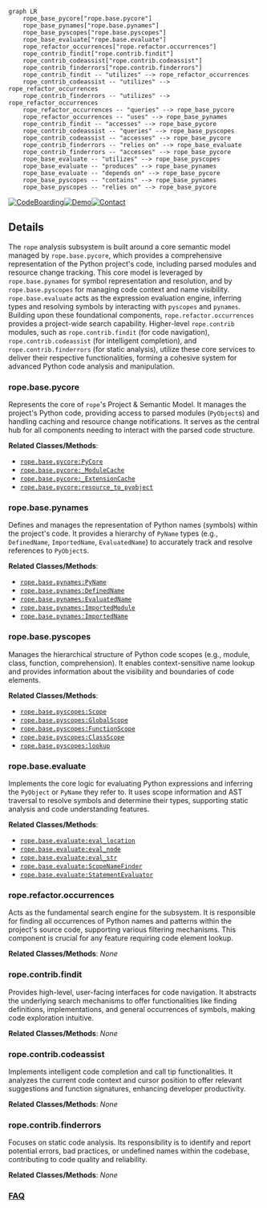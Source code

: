 ```mermaid
graph LR
    rope_base_pycore["rope.base.pycore"]
    rope_base_pynames["rope.base.pynames"]
    rope_base_pyscopes["rope.base.pyscopes"]
    rope_base_evaluate["rope.base.evaluate"]
    rope_refactor_occurrences["rope.refactor.occurrences"]
    rope_contrib_findit["rope.contrib.findit"]
    rope_contrib_codeassist["rope.contrib.codeassist"]
    rope_contrib_finderrors["rope.contrib.finderrors"]
    rope_contrib_findit -- "utilizes" --> rope_refactor_occurrences
    rope_contrib_codeassist -- "utilizes" --> rope_refactor_occurrences
    rope_contrib_finderrors -- "utilizes" --> rope_refactor_occurrences
    rope_refactor_occurrences -- "queries" --> rope_base_pycore
    rope_refactor_occurrences -- "uses" --> rope_base_pynames
    rope_contrib_findit -- "accesses" --> rope_base_pycore
    rope_contrib_codeassist -- "queries" --> rope_base_pyscopes
    rope_contrib_codeassist -- "accesses" --> rope_base_pycore
    rope_contrib_finderrors -- "relies on" --> rope_base_evaluate
    rope_contrib_finderrors -- "accesses" --> rope_base_pycore
    rope_base_evaluate -- "utilizes" --> rope_base_pyscopes
    rope_base_evaluate -- "produces" --> rope_base_pynames
    rope_base_evaluate -- "depends on" --> rope_base_pycore
    rope_base_pyscopes -- "contains" --> rope_base_pynames
    rope_base_pyscopes -- "relies on" --> rope_base_pycore
```

[![CodeBoarding](https://img.shields.io/badge/Generated%20by-CodeBoarding-9cf?style=flat-square)](https://github.com/CodeBoarding/GeneratedOnBoardings)[![Demo](https://img.shields.io/badge/Try%20our-Demo-blue?style=flat-square)](https://www.codeboarding.org/demo)[![Contact](https://img.shields.io/badge/Contact%20us%20-%20contact@codeboarding.org-lightgrey?style=flat-square)](mailto:contact@codeboarding.org)

## Details

The `rope` analysis subsystem is built around a core semantic model managed by `rope.base.pycore`, which provides a comprehensive representation of the Python project's code, including parsed modules and resource change tracking. This core model is leveraged by `rope.base.pynames` for symbol representation and resolution, and by `rope.base.pyscopes` for managing code context and name visibility. `rope.base.evaluate` acts as the expression evaluation engine, inferring types and resolving symbols by interacting with `pyscopes` and `pynames`. Building upon these foundational components, `rope.refactor.occurrences` provides a project-wide search capability. Higher-level `rope.contrib` modules, such as `rope.contrib.findit` (for code navigation), `rope.contrib.codeassist` (for intelligent completion), and `rope.contrib.finderrors` (for static analysis), utilize these core services to deliver their respective functionalities, forming a cohesive system for advanced Python code analysis and manipulation.

### rope.base.pycore
Represents the core of `rope`'s Project & Semantic Model. It manages the project's Python code, providing access to parsed modules (`PyObject`s) and handling caching and resource change notifications. It serves as the central hub for all components needing to interact with the parsed code structure.


**Related Classes/Methods**:

- <a href="https://github.com/python-rope/rope/blob/master/rope/base/pycore.py" target="_blank" rel="noopener noreferrer">`rope.base.pycore:PyCore`</a>
- <a href="https://github.com/python-rope/rope/blob/master/rope/base/pycore.py" target="_blank" rel="noopener noreferrer">`rope.base.pycore:_ModuleCache`</a>
- <a href="https://github.com/python-rope/rope/blob/master/rope/base/pycore.py" target="_blank" rel="noopener noreferrer">`rope.base.pycore:_ExtensionCache`</a>
- <a href="https://github.com/python-rope/rope/blob/master/rope/base/pycore.py" target="_blank" rel="noopener noreferrer">`rope.base.pycore:resource_to_pyobject`</a>


### rope.base.pynames
Defines and manages the representation of Python names (symbols) within the project's code. It provides a hierarchy of `PyName` types (e.g., `DefinedName`, `ImportedName`, `EvaluatedName`) to accurately track and resolve references to `PyObject`s.


**Related Classes/Methods**:

- <a href="https://github.com/python-rope/rope/blob/master/rope/base/pynames.py" target="_blank" rel="noopener noreferrer">`rope.base.pynames:PyName`</a>
- <a href="https://github.com/python-rope/rope/blob/master/rope/base/pynames.py" target="_blank" rel="noopener noreferrer">`rope.base.pynames:DefinedName`</a>
- <a href="https://github.com/python-rope/rope/blob/master/rope/base/pynames.py" target="_blank" rel="noopener noreferrer">`rope.base.pynames:EvaluatedName`</a>
- <a href="https://github.com/python-rope/rope/blob/master/rope/base/pynames.py" target="_blank" rel="noopener noreferrer">`rope.base.pynames:ImportedModule`</a>
- <a href="https://github.com/python-rope/rope/blob/master/rope/base/pynames.py" target="_blank" rel="noopener noreferrer">`rope.base.pynames:ImportedName`</a>


### rope.base.pyscopes
Manages the hierarchical structure of Python code scopes (e.g., module, class, function, comprehension). It enables context-sensitive name lookup and provides information about the visibility and boundaries of code elements.


**Related Classes/Methods**:

- <a href="https://github.com/python-rope/rope/blob/master/rope/base/pyscopes.py" target="_blank" rel="noopener noreferrer">`rope.base.pyscopes:Scope`</a>
- <a href="https://github.com/python-rope/rope/blob/master/rope/base/pyscopes.py" target="_blank" rel="noopener noreferrer">`rope.base.pyscopes:GlobalScope`</a>
- <a href="https://github.com/python-rope/rope/blob/master/rope/base/pyscopes.py" target="_blank" rel="noopener noreferrer">`rope.base.pyscopes:FunctionScope`</a>
- <a href="https://github.com/python-rope/rope/blob/master/rope/base/pyscopes.py" target="_blank" rel="noopener noreferrer">`rope.base.pyscopes:ClassScope`</a>
- <a href="https://github.com/python-rope/rope/blob/master/rope/base/pyscopes.py" target="_blank" rel="noopener noreferrer">`rope.base.pyscopes:lookup`</a>


### rope.base.evaluate
Implements the core logic for evaluating Python expressions and inferring the `PyObject` or `PyName` they refer to. It uses scope information and AST traversal to resolve symbols and determine their types, supporting static analysis and code understanding features.


**Related Classes/Methods**:

- <a href="https://github.com/python-rope/rope/blob/master/rope/base/evaluate.py" target="_blank" rel="noopener noreferrer">`rope.base.evaluate:eval_location`</a>
- <a href="https://github.com/python-rope/rope/blob/master/rope/base/evaluate.py" target="_blank" rel="noopener noreferrer">`rope.base.evaluate:eval_node`</a>
- <a href="https://github.com/python-rope/rope/blob/master/rope/base/evaluate.py" target="_blank" rel="noopener noreferrer">`rope.base.evaluate:eval_str`</a>
- <a href="https://github.com/python-rope/rope/blob/master/rope/base/evaluate.py" target="_blank" rel="noopener noreferrer">`rope.base.evaluate:ScopeNameFinder`</a>
- <a href="https://github.com/python-rope/rope/blob/master/rope/base/evaluate.py" target="_blank" rel="noopener noreferrer">`rope.base.evaluate:StatementEvaluator`</a>


### rope.refactor.occurrences
Acts as the fundamental search engine for the subsystem. It is responsible for finding all occurrences of Python names and patterns within the project's source code, supporting various filtering mechanisms. This component is crucial for any feature requiring code element lookup.


**Related Classes/Methods**: _None_

### rope.contrib.findit
Provides high-level, user-facing interfaces for code navigation. It abstracts the underlying search mechanisms to offer functionalities like finding definitions, implementations, and general occurrences of symbols, making code exploration intuitive.


**Related Classes/Methods**: _None_

### rope.contrib.codeassist
Implements intelligent code completion and call tip functionalities. It analyzes the current code context and cursor position to offer relevant suggestions and function signatures, enhancing developer productivity.


**Related Classes/Methods**: _None_

### rope.contrib.finderrors
Focuses on static code analysis. Its responsibility is to identify and report potential errors, bad practices, or undefined names within the codebase, contributing to code quality and reliability.


**Related Classes/Methods**: _None_



### [FAQ](https://github.com/CodeBoarding/GeneratedOnBoardings/tree/main?tab=readme-ov-file#faq)